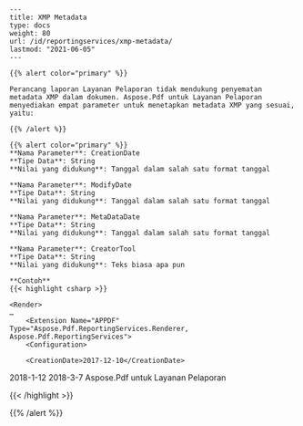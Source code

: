 ```
---
title: XMP Metadata
type: docs
weight: 80
url: /id/reportingservices/xmp-metadata/
lastmod: "2021-06-05"
---

{{% alert color="primary" %}}

Perancang laporan Layanan Pelaporan tidak mendukung penyematan metadata XMP dalam dokumen. Aspose.Pdf untuk Layanan Pelaporan menyediakan empat parameter untuk menetapkan metadata XMP yang sesuai, yaitu:

{{% /alert %}}

{{% alert color="primary" %}}
**Nama Parameter**: CreationDate  
**Tipe Data**: String  
**Nilai yang didukung**: Tanggal dalam salah satu format tanggal

**Nama Parameter**: ModifyDate  
**Tipe Data**: String  
**Nilai yang didukung**: Tanggal dalam salah satu format tanggal

**Nama Parameter**: MetaDataDate  
**Tipe Data**: String  
**Nilai yang didukung**: Tanggal dalam salah satu format tanggal

**Nama Parameter**: CreatorTool  
**Tipe Data**: String  
**Nilai yang didukung**: Teks biasa apa pun  

**Contoh**
{{< highlight csharp >}}

<Render>
…
    <Extension Name="APPDF" Type="Aspose.Pdf.ReportingServices.Renderer, Aspose.Pdf.ReportingServices">
    <Configuration>

    <CreationDate>2017-12-10</CreationDate>
```
<ModifyDate>2018-1-12</ModifyDate> <MetaDataDate>2018-3-7</MetaDataDate> <CreatorTool>Aspose.Pdf untuk Layanan Pelaporan</CreatorTool> </Configuration> </Extension> </Render> 

{{< /highlight >}} 

{{% /alert %}}